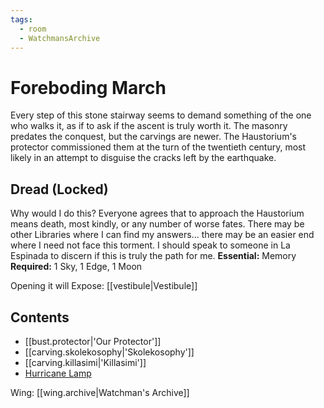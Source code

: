 ```yaml
---
tags:
  - room
  - WatchmansArchive
---
```

# Foreboding March
Every step of this stone stairway seems to demand something of the one who walks it, as if to ask if the ascent is truly worth it. The masonry predates the conquest, but the carvings are newer. The Haustorium's protector commissioned them at the turn of the twentieth century, most likely in an attempt to disguise the cracks left by the earthquake.
## Dread (Locked)
Why would I do this? Everyone agrees that to approach the Haustorium means death, most kindly, or any number of worse fates. There may be other Libraries where I can find my answers... there may be an easier end where I need not face this torment. I should speak to someone in La Espinada to discern if this is truly the path for me.
**Essential:** Memory
**Required:** 1 Sky, 1 Edge, 1 Moon

Opening it will Expose:
[[vestibule|Vestibule]]
## Contents
- [[bust.protector|'Our Protector']]
- [[carving.skolekosophy|'Skolekosophy']]
- [[carving.killasimi|'Killasimi']]
- [Hurricane Lamp](https://uadaf.theevilroot.xyz/rowenarium/element/lamp.hurricane)

Wing: [[wing.archive|Watchman's Archive]]
